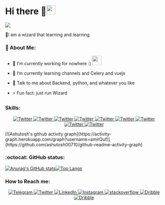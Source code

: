 # Hi there 🧙<img  src="https://github.com/TheDudeThatCode/TheDudeThatCode/blob/master/Assets/Hi.gif" width="29px">

![](https://camo.githubusercontent.com/992babdffd8c74a1502de375fbdf7e4d54773242/68747470733a2f2f6d656469612e67697068792e636f6d2f6d656469612f53576f536b4e36447854737a71494b4571762f67697068792e676966)

🧙I am a wizard that learning and learning 
### 🤵 About Me:
- 🏦 I'm currently working for nowhere :)
      <img src="https://media.giphy.com/media/WUlplcMpOCEmTGBtBW/giphy.gif" width="30">

- 🌱 I’m currently learning channels and Celery and vuejs
- 💬 Talk to me about Backend, python, and whatever you like
- ⚡ Fun fact: just run Wizard
### Skills:
<p align="center">
  <a href="https://twitter.com/callmequf" target="_blank">
    <img src="https://img.shields.io/badge/Python-3776AB?style=for-the-badge&logo=python&logoColor=white" alt="Twitter"/>
  </a>
  <a href="https://twitter.com/callmequf" target="_blank">
    <img src="https://img.shields.io/badge/JavaScript-323330?style=for-the-badge&logo=javascript&logoColor=F7DF1E" alt="Twitter"/>
  </a>
  <a href="https://twitter.com/callmequf" target="_blank">
    <img src="https://img.shields.io/badge/Java-ED8B00?style=for-the-badge&logo=java&logoColor=white" alt="Twitter"/>
  </a>
  <a href="https://twitter.com/callmequf" target="_blank">
    <img src="https://img.shields.io/badge/PostgreSQL-316192?style=for-the-badge&logo=postgresql&logoColor=white" alt="Twitter"/>
  </a>
    <a href="https://twitter.com/callmequf" target="_blank">
    <img src="https://img.shields.io/badge/SQLite-07405E?style=for-the-badge&logo=sqlite&logoColor=white" alt="Twitter"/>
  </a>  
       <a href="https://twitter.com/callmequf" target="_blank">
    <img src="https://img.shields.io/badge/redis-%23DD0031.svg?&style=for-the-badge&logo=redis&logoColor=white" alt="Twitter"/>
  </a> 
     <a href="https://twitter.com/callmequf" target="_blank">
    <img src="https://img.shields.io/badge/Docker-2CA5E0?style=for-the-badge&logo=docker&logoColor=white" alt="Twitter"/>
  </a>
    <a href="https://twitter.com/callmequf" target="_blank">
    <img src="https://img.shields.io/badge/Django-092E20?style=for-the-badge&logo=django&logoColor=white" alt="Twitter"/>
  </a>
     <a href="https://twitter.com/callmequf" target="_blank">
    <img src="https://img.shields.io/badge/DJANGO-REST-ff1709?style=for-the-badge&logo=django&logoColor=white&color=ff1709&labelColor=gray" alt="Twitter"/>
  </a>
</p>
[![Ashutosh's github activity graph](https://activity-graph.herokuapp.com/graph?username=amirQuf)](https://github.com/ashutosh00710/github-readme-activity-graph)


### :octocat: GitHub status:
[![Anurag's GitHub stats](https://github-readme-stats.vercel.app/api?username=amirQuf&show_icons=true&theme=radical)](https://github.com/anuraghazra/github-readme-stats)[![Top Langs](https://github-readme-stats.vercel.app/api/top-langs/?username=anuraghazra&layout=compact&show_icons=true&theme=radical )](https://github.com/anuraghazra/github-readme-stats)
### How to Reach me:
<p align="center">
   <a href="https://t.me/killer_musics" target="_blank">
    <img src="https://img.shields.io/badge/Telegram-2CA5E0?style=for-the-badge&logo=telegram&logoColor=white" alt="Telegram"/>
  </a>
  <a href="https://twitter.com/callmequf" target="_blank">
    <img src="https://img.shields.io/badge/Twitter-1DA1F2?style=for-the-badge&logo=twitter&logoColor=white" alt="Twitter"/>
  </a>
  <a href="https://www.linkedin.com/in/amir-ghasemian" target="_blank">
    <img src="https://img.shields.io/badge/LinkedIn-0077B5?style=for-the-badge&logo=linkedin&logoColor=white" alt="LinkedIn"/>
  </a>
  <a href="https://www.instagram.com/qufficial/" target="_blank">
    <img src="https://img.shields.io/badge/Instagram-E4405F?style=for-the-badge&logo=instagram&logoColor=white" alt="Instagram"/>
  </a>
      <a href="https://stackoverflow.com/users/14555023/amir-quf" target="_blank">
    <img src= "https://img.shields.io/badge/Stack_Overflow-FE7A16?style=for-the-badge&logo=stack-overflow&logoColor=white" alt="stackoverflow"/>
  </a>
  <a href="https://dribbble.com/Amir_Quf" target="_blank">
    <img src= "https://img.shields.io/badge/Dribbble-EA4C89?style=for-the-badge&logo=dribbble&logoColor=white" alt="Dribble"/>
  </a>
   <a href="https://dribbble.com/Amir_Quf" target="_blank">
    <img src= "https://img.shields.io/badge/GitLab-330F63?style=for-the-badge&logo=gitlab&logoColor=white" alt="Dribble"/>
  </a>
</p>
